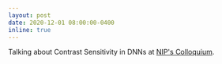 ```yaml
---
layout: post
date: 2020-12-01 08:00:00-0400
inline: true
---
```


Talking about Contrast Sensitivity in DNNs at [NIP's Colloquium](https://uni-tuebingen.de/en/fakultaeten/mathematisch-naturwissenschaftliche-fakultaet/fachbereiche/informatik/lehrstuehle/neuronale-informationsverarbeitung/teaching/colloquium/winter-term-202021/).
